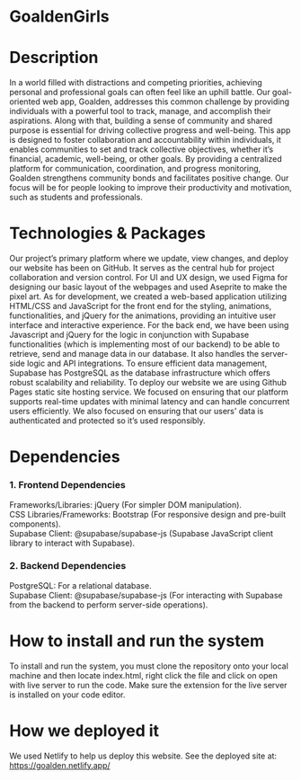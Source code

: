 # GoaldenGirls

# Description
In a world filled with distractions and competing priorities, achieving personal and professional goals can often feel like an uphill battle. Our goal-oriented web app, Goalden, addresses this common challenge by providing individuals with a powerful tool to track, manage, and accomplish their aspirations. Along with that, building a sense of community and shared purpose is essential for driving collective progress and well-being. This app is designed to foster collaboration and accountability within individuals, it enables communities to set and track collective objectives, whether it’s financial, academic, well-being, or other goals. By providing a centralized platform for communication, coordination, and progress monitoring, Goalden strengthens community bonds and facilitates positive change. Our focus will be for people looking to improve their productivity and motivation, such as students and professionals.

# Technologies & Packages
Our project’s primary platform where we update, view changes, and deploy our website has been on GitHub. It serves as the central hub for project collaboration and version control. For UI and UX design, we used Figma for designing our basic layout of the webpages and used Aseprite to make the pixel art. As for development, we created a web-based application utilizing HTML/CSS and JavaScript for the front end for the styling, animations, functionalities, and jQuery for the animations, providing an intuitive user interface and interactive experience. For the back end, we have been using Javascript and jQuery for the logic in conjunction with Supabase functionalities (which is implementing most of our backend) to be able to retrieve, send and manage data in our database. It also handles the server-side logic and API integrations. To ensure efficient data management, Supabase has PostgreSQL as the database infrastructure which offers robust scalability and reliability. To deploy our website we are using Github Pages static site hosting service. We focused on ensuring that our platform supports real-time updates with minimal latency and can handle concurrent users efficiently. We also focused on ensuring that our users' data is authenticated and protected so it’s used responsibly.

# Dependencies
### 1. Frontend Dependencies
Frameworks/Libraries:
jQuery (For simpler DOM manipulation). <br>
CSS Libraries/Frameworks:
Bootstrap (For responsive design and pre-built components). <br>
Supabase Client:
@supabase/supabase-js (Supabase JavaScript client library to interact with Supabase).

### 2. Backend Dependencies
PostgreSQL: For a relational database. <br>
Supabase Client: @supabase/supabase-js (For interacting with Supabase from the backend to perform server-side operations).

# How to install and run the system
To install and run the system, you must clone the repository onto your local machine and then locate index.html, right click the file and click on open with live server to run the code. Make sure the extension for the live server is installed on your code editor. 

# How we deployed it
We used Netlify to help us deploy this website.
See the deployed site at: https://goalden.netlify.app/
